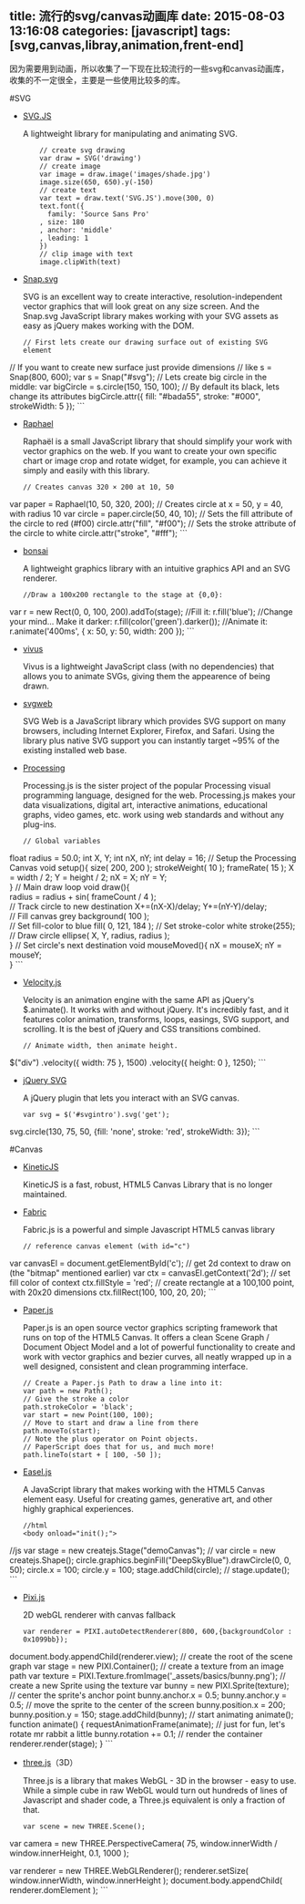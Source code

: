 title: 流行的svg/canvas动画库
date: 2015-08-03 13:16:08
categories: [javascript]
tags: [svg,canvas,libray,animation,frent-end]
---

因为需要用到动画，所以收集了一下现在比较流行的一些svg和canvas动画库，收集的不一定很全，主要是一些使用比较多的库。

#SVG
*	[SVG.JS](http://svgjs.com/)

	A lightweight library for manipulating and animating SVG.

	```
		// create svg drawing
        var draw = SVG('drawing')
        // create image
        var image = draw.image('images/shade.jpg')
        image.size(650, 650).y(-150)
        // create text
        var text = draw.text('SVG.JS').move(300, 0)
        text.font({
          family: 'Source Sans Pro'
        , size: 180
        , anchor: 'middle'
        , leading: 1
        })
        // clip image with text
        image.clipWith(text)
	```
*	[Snap.svg](http://snapsvg.io/)
	
	SVG is an excellent way to create interactive, resolution-independent vector graphics that will look great on any size screen. And the Snap.svg JavaScript library makes working with your SVG assets as easy as jQuery makes working with the DOM.
	
	```
	// First lets create our drawing surface out of existing SVG element
// If you want to create new surface just provide dimensions
// like s = Snap(800, 600);
var s = Snap("#svg");
// Lets create big circle in the middle:
var bigCircle = s.circle(150, 150, 100);
// By default its black, lets change its attributes
bigCircle.attr({
    fill: "#bada55",
    stroke: "#000",
    strokeWidth: 5
});
	```
		
*	[Raphael](http://raphaeljs.com/)
	
	Raphaël is a small JavaScript library that should simplify your work with vector graphics on the web. If you want to create your own specific chart or image crop and rotate widget, for example, you can achieve it simply and easily with this library.

	```
	// Creates canvas 320 × 200 at 10, 50
var paper = Raphael(10, 50, 320, 200);
// Creates circle at x = 50, y = 40, with radius 10
var circle = paper.circle(50, 40, 10);
// Sets the fill attribute of the circle to red (#f00)
circle.attr("fill", "#f00");
// Sets the stroke attribute of the circle to white
circle.attr("stroke", "#fff");
	```
*	[bonsai](https://bonsaijs.org/)
	
	A lightweight graphics library with an intuitive graphics API and an SVG renderer.

	```
	//Draw a 100x200 rectangle to the stage at {0,0}:
var r = new Rect(0, 0, 100, 200).addTo(stage);
//Fill it:
r.fill('blue');
//Change your mind... Make it darker:
r.fill(color('green').darker());
//Animate it:
r.animate('400ms', {
  x: 50,
  y: 50,
  width: 200
});
	```
*	[vivus](https://maxwellito.github.io/vivus/)
	
	Vivus is a lightweight JavaScript class (with no dependencies) that allows you to animate SVGs, giving them the appearence of being drawn. 

*	[svgweb](https://code.google.com/p/svgweb/)	

	SVG Web is a JavaScript library which provides SVG support on many browsers, including Internet Explorer, Firefox, and Safari. Using the library plus native SVG support you can instantly target ~95% of the existing installed web base.
	
	
*	[Processing](http://processingjs.org/)
	
	Processing.js is the sister project of the popular Processing visual programming language, designed for the web. Processing.js makes your data visualizations, digital art, interactive animations, educational graphs, video games, etc. work using web standards and without any plug-ins. 
	
	```
	// Global variables
float radius = 50.0;
int X, Y;
int nX, nY;
int delay = 16;
// Setup the Processing Canvas
void setup(){
  size( 200, 200 );
  strokeWeight( 10 );
  frameRate( 15 );
  X = width / 2;
  Y = height / 2;
  nX = X;
  nY = Y;  
}
// Main draw loop
void draw(){  
  radius = radius + sin( frameCount / 4 );  
  // Track circle to new destination
  X+=(nX-X)/delay;
  Y+=(nY-Y)/delay;  
  // Fill canvas grey
  background( 100 );  
  // Set fill-color to blue
  fill( 0, 121, 184 );
  // Set stroke-color white
  stroke(255);  
  // Draw circle
  ellipse( X, Y, radius, radius );                  
}
// Set circle's next destination
void mouseMoved(){
  nX = mouseX;
  nY = mouseY;  
}
	```
*	[Velocity.js](http://julian.com/research/velocity/)	
	
	Velocity is an animation engine with the same API as jQuery's $.animate(). It works with and without jQuery. It's incredibly fast, and it features color animation, transforms, loops, easings, SVG support, and scrolling. It is the best of jQuery and CSS transitions combined.
	
	```
	// Animate width, then animate height.
$("div")
    .velocity({ width: 75 }, 1500)
    .velocity({ height: 0 }, 1250);
	```
*	[jQuery SVG](http://keith-wood.name/svgRef.html)	
	
	A jQuery plugin that lets you interact with an SVG canvas.
	
	```
	var svg = $('#svgintro').svg('get'); 
svg.circle(130, 75, 50, {fill: 'none', stroke: 'red', strokeWidth: 3});
	```

#Canvas

*	[KineticJS](http://kineticjs.com/)
	
	KineticJS is a fast, robust, HTML5 Canvas Library that is no longer maintained.

*	[Fabric](http://fabricjs.com/)

	Fabric.js is a powerful and simple
Javascript HTML5 canvas library
	
	```
	// reference canvas element (with id="c")
var canvasEl = document.getElementById('c');
// get 2d context to draw on (the "bitmap" mentioned earlier)
var ctx = canvasEl.getContext('2d');
// set fill color of context
ctx.fillStyle = 'red';
// create rectangle at a 100,100 point, with 20x20 dimensions
ctx.fillRect(100, 100, 20, 20);
	```
*	[Paper.js](http://paperjs.org/)

	Paper.js is an open source vector graphics scripting framework that runs on top of the HTML5 Canvas. It offers a clean Scene Graph / Document Object Model and a lot of powerful functionality to create and work with vector graphics and bezier curves, all neatly wrapped up in a well designed, consistent and clean programming interface.

	```
	// Create a Paper.js Path to draw a line into it:
	var path = new Path();
	// Give the stroke a color
	path.strokeColor = 'black';
	var start = new Point(100, 100);
	// Move to start and draw a line from there
	path.moveTo(start);
	// Note the plus operator on Point objects.
	// PaperScript does that for us, and much more!
	path.lineTo(start + [ 100, -50 ]);
	```
	
*	[Easel.js](http://www.createjs.com/easeljs)

	A JavaScript library that makes working with the HTML5 Canvas element easy. Useful for creating games, generative art, and other highly graphical experiences.

	```
	//html
	<body onload="init();">
  <canvas id="demoCanvas" width="500" height="300"></canvas>
</body>
	//js
	var stage = new createjs.Stage("demoCanvas");
	//
	var circle = new createjs.Shape();
circle.graphics.beginFill("DeepSkyBlue").drawCircle(0, 0, 50);
circle.x = 100;
circle.y = 100;
stage.addChild(circle);
	//
	stage.update();
	```
	
	
*	[Pixi.js](http://www.pixijs.com/)

	2D webGL renderer with canvas fallback
	
	```
	var renderer = PIXI.autoDetectRenderer(800, 600,{backgroundColor : 0x1099bb});
document.body.appendChild(renderer.view);
// create the root of the scene graph
var stage = new PIXI.Container();
// create a texture from an image path
var texture = PIXI.Texture.fromImage('_assets/basics/bunny.png');
// create a new Sprite using the texture
var bunny = new PIXI.Sprite(texture);
// center the sprite's anchor point
bunny.anchor.x = 0.5;
bunny.anchor.y = 0.5;
// move the sprite to the center of the screen
bunny.position.x = 200;
bunny.position.y = 150;
stage.addChild(bunny);
// start animating
animate();
function animate() {
    requestAnimationFrame(animate);
    // just for fun, let's rotate mr rabbit a little
    bunny.rotation += 0.1;
    // render the container
    renderer.render(stage);
}
	```
*	[three.js](http://threejs.org/)（3D）
	
	Three.js is a library that makes WebGL - 3D in the browser - easy to use. While a simple cube in raw WebGL would turn out hundreds of lines of Javascript and shader code, a Three.js equivalent is only a fraction of that.
	
	```
	var scene = new THREE.Scene();
var camera = new THREE.PerspectiveCamera( 75, window.innerWidth / window.innerHeight, 0.1, 1000 );

var renderer = new THREE.WebGLRenderer();
renderer.setSize( window.innerWidth, window.innerHeight );
document.body.appendChild( renderer.domElement );
	```


	
	







